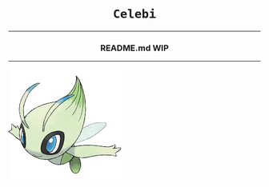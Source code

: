 <h1 align="center"><code>Celebi</code></h1>
<hr>
<h3 align="center">README.md WIP</h3>
<hr>
<img src="docs/images/celebi.png">
<br>
